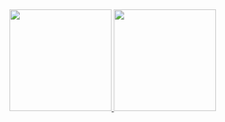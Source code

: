 ##

 <div>
  <a href="https://github.com/Jozalack">
  <img height="180em" src="https://github-readme-stats.vercel.app/api?username=Jozalack&show_icons=true&theme=dark&include_all_commits=true&count_private=true"/>
  <img height="180em" src="https://github-readme-stats.vercel.app/api/top-langs/?username=Jozalack&layout=compact&langs_count=16&theme=dark"/>
</div>
  
  ##

